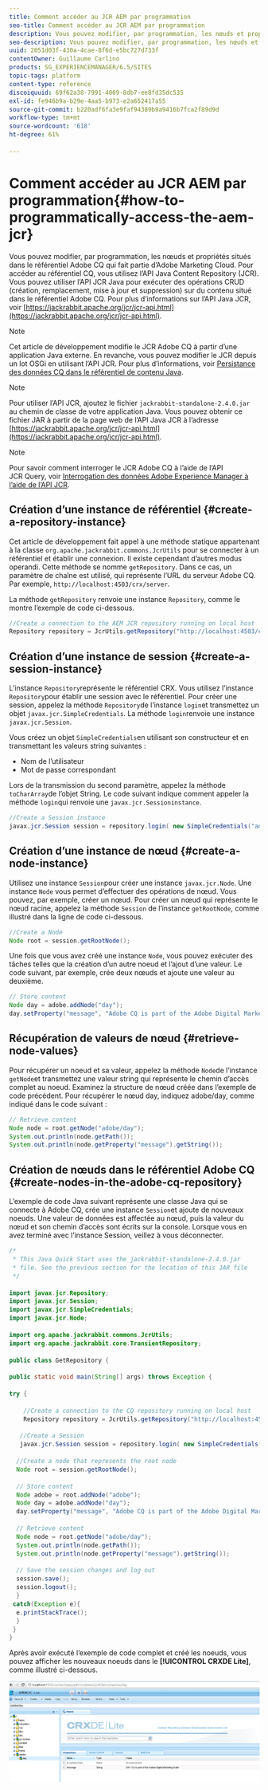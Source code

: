 ```yaml
---
title: Comment accéder au JCR AEM par programmation
seo-title: Comment accéder au JCR AEM par programmation
description: Vous pouvez modifier, par programmation, les nœuds et propriétés situés dans le référentiel AEM qui fait partie d’Adobe Marketing Cloud.
seo-description: Vous pouvez modifier, par programmation, les nœuds et propriétés situés dans le référentiel AEM qui fait partie d’Adobe Marketing Cloud.
uuid: 2051d03f-430a-4cae-8f6d-e5bc727d733f
contentOwner: Guillaume Carlino
products: SG_EXPERIENCEMANAGER/6.5/SITES
topic-tags: platform
content-type: reference
discoiquuid: 69f62a38-7991-4009-8db7-ee8fd35dc535
exl-id: fe946b9a-b29e-4aa5-b973-e2a652417a55
source-git-commit: b220adf6fa3e9faf94389b9a9416b7fca2f89d9d
workflow-type: tm+mt
source-wordcount: '618'
ht-degree: 61%

---
```


# Comment accéder au JCR AEM par programmation{#how-to-programmatically-access-the-aem-jcr}

Vous pouvez modifier, par programmation, les nœuds et propriétés situés dans le référentiel Adobe CQ qui fait partie d’Adobe Marketing Cloud. Pour accéder au référentiel CQ, vous utilisez l’API Java Content Repository (JCR). Vous pouvez utiliser l’API JCR Java pour exécuter des opérations CRUD (création, remplacement, mise à jour et suppression) sur du contenu situé dans le référentiel Adobe CQ. Pour plus d’informations sur l’API Java JCR, voir [https://jackrabbit.apache.org/jcr/jcr-api.html](https://jackrabbit.apache.org/jcr/jcr-api.html).

>[!NOTE]
>
>Cet article de développement modifie le JCR Adobe CQ à partir d’une application Java externe. En revanche, vous pouvez modifier le JCR depuis un lot OSGi en utilisant l’API JCR. Pour plus d’informations, voir [Persistance des données CQ dans le référentiel de contenu Java](https://helpx.adobe.com/experience-manager/using/persisting-cq-data-java-content1.html).

>[!NOTE]
>
>Pour utiliser l’API JCR, ajoutez le fichier `jackrabbit-standalone-2.4.0.jar` au chemin de classe de votre application Java. Vous pouvez obtenir ce fichier JAR à partir de la page web de l’API Java JCR à l’adresse [https://jackrabbit.apache.org/jcr/jcr-api.html](https://jackrabbit.apache.org/jcr/jcr-api.html).

>[!NOTE]
>
>Pour savoir comment interroger le JCR Adobe CQ à l’aide de l’API JCR Query, voir [Interrogation des données Adobe Experience Manager à l’aide de l’API JCR](https://helpx.adobe.com/experience-manager/using/querying-experience-manager-data-using1.html).

## Création d’une instance de référentiel {#create-a-repository-instance}

Cet article de développement fait appel à une méthode statique appartenant à la classe `org.apache.jackrabbit.commons.JcrUtils` pour se connecter à un référentiel et établir une connexion. Il existe cependant d’autres modus operandi. Cette méthode se nomme `getRepository`. Dans ce cas, un paramètre de chaîne est utilisé, qui représente l’URL du serveur Adobe CQ. Par exemple, `http://localhost:4503/crx/server`.

La méthode `getRepository` renvoie une instance `Repository`, comme le montre l’exemple de code ci-dessous.

```java
//Create a connection to the AEM JCR repository running on local host
Repository repository = JcrUtils.getRepository("http://localhost:4503/crx/server");
```

## Création d’une instance de session {#create-a-session-instance}

L’instance `Repository`représente le référentiel CRX. Vous utilisez l’instance `Repository`pour établir une session avec le référentiel. Pour créer une session, appelez la méthode `Repository`de l’instance `login`et transmettez un objet `javax.jcr.SimpleCredentials`. La méthode `login`renvoie une instance `javax.jcr.Session`.

Vous créez un objet `SimpleCredentials`en utilisant son constructeur et en transmettant les valeurs string suivantes :

* Nom de l’utilisateur
* Mot de passe correspondant

Lors de la transmission du second paramètre, appelez la méthode `toCharArray`de l’objet String. Le code suivant indique comment appeler la méthode `login`qui renvoie une `javax.jcr.Sessioninstance`.

```java
//Create a Session instance
javax.jcr.Session session = repository.login( new SimpleCredentials("admin", "admin".toCharArray()));
```

## Création d’une instance de nœud {#create-a-node-instance}

Utilisez une instance `Session`pour créer une instance `javax.jcr.Node`. Une instance `Node` vous permet d’effectuer des opérations de nœud. Vous pouvez, par exemple, créer un nœud. Pour créer un nœud qui représente le nœud racine, appelez la méthode `Session` de l’instance `getRootNode`, comme illustré dans la ligne de code ci-dessous.

```java
//Create a Node
Node root = session.getRootNode();
```

Une fois que vous avez créé une instance `Node`, vous pouvez exécuter des tâches telles que la création d’un autre noeud et l’ajout d’une valeur. Le code suivant, par exemple, crée deux nœuds et ajoute une valeur au deuxième.

```java
// Store content
Node day = adobe.addNode("day");
day.setProperty("message", "Adobe CQ is part of the Adobe Digital Marketing Suite!");
```

## Récupération de valeurs de nœud  {#retrieve-node-values}

Pour récupérer un noeud et sa valeur, appelez la méthode `Node`de l’instance `getNode`et transmettez une valeur string qui représente le chemin d’accès complet au noeud. Examinez la structure de nœud créée dans l’exemple de code précédent. Pour récupérer le nœud day, indiquez adobe/day, comme indiqué dans le code suivant :

```java
// Retrieve content
Node node = root.getNode("adobe/day");
System.out.println(node.getPath());
System.out.println(node.getProperty("message").getString());
```

## Création de nœuds dans le référentiel Adobe CQ  {#create-nodes-in-the-adobe-cq-repository}

L’exemple de code Java suivant représente une classe Java qui se connecte à Adobe CQ, crée une instance `Session`et ajoute de nouveaux noeuds. Une valeur de données est affectée au nœud, puis la valeur du nœud et son chemin d’accès sont écrits sur la console. Lorsque vous en avez terminé avec l’instance Session, veillez à vous déconnecter.

```java
/*
 * This Java Quick Start uses the jackrabbit-standalone-2.4.0.jar
 * file. See the previous section for the location of this JAR file
 */

import javax.jcr.Repository;
import javax.jcr.Session;
import javax.jcr.SimpleCredentials;
import javax.jcr.Node;

import org.apache.jackrabbit.commons.JcrUtils;
import org.apache.jackrabbit.core.TransientRepository;

public class GetRepository {

public static void main(String[] args) throws Exception {

try {

    //Create a connection to the CQ repository running on local host
    Repository repository = JcrUtils.getRepository("http://localhost:4503/crx/server");

   //Create a Session
   javax.jcr.Session session = repository.login( new SimpleCredentials("admin", "admin".toCharArray()));

  //Create a node that represents the root node
  Node root = session.getRootNode();

  // Store content
  Node adobe = root.addNode("adobe");
  Node day = adobe.addNode("day");
  day.setProperty("message", "Adobe CQ is part of the Adobe Digital Marketing Suite!");

  // Retrieve content
  Node node = root.getNode("adobe/day");
  System.out.println(node.getPath());
  System.out.println(node.getProperty("message").getString());

  // Save the session changes and log out
  session.save();
  session.logout();
  }
 catch(Exception e){
  e.printStackTrace();
  }
 }
}
```

Après avoir exécuté l’exemple de code complet et créé les noeuds, vous pouvez afficher les nouveaux noeuds dans le **[!UICONTROL CRXDE Lite]**, comme illustré ci-dessous.

![chlimage_1-68](assets/chlimage_1-68a.png)
